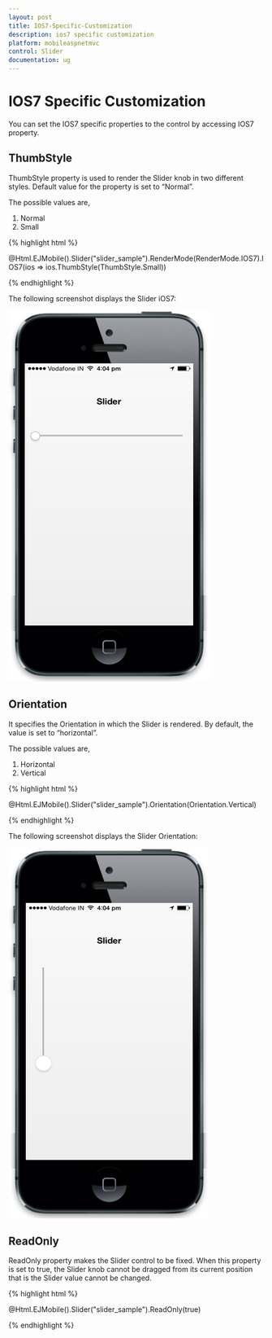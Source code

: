 ```yaml
---
layout: post
title: IOS7-Specific-Customization
description: ios7 specific customization
platform: mobileaspnetmvc
control: Slider
documentation: ug
---
```


# IOS7 Specific Customization

You can set the IOS7 specific properties to the control by accessing IOS7 property.

## ThumbStyle

ThumbStyle property is used to render the Slider knob in two different styles.  Default value for the property is set to “Normal”.

The possible values are,

1. Normal
2. Small

{% highlight html %}

@Html.EJMobile().Slider("slider_sample").RenderMode(RenderMode.IOS7).IOS7(ios => ios.ThumbStyle(ThumbStyle.Small))

{% endhighlight %}

The following screenshot displays the Slider iOS7:

![](IOS7-Specific-Customization_images/IOS7-Specific-Customization_img1.png)



## Orientation

It specifies the Orientation in which the Slider is rendered. By default, the value is set to “horizontal”.

The possible values are,

1. Horizontal
2. Vertical

{% highlight html %}

@Html.EJMobile().Slider("slider_sample").Orientation(Orientation.Vertical)

{% endhighlight %}

The following screenshot displays the Slider Orientation:

![](IOS7-Specific-Customization_images/IOS7-Specific-Customization_img2.png)



## ReadOnly

ReadOnly property makes the Slider control to be fixed. When this property is set to true, the Slider knob cannot be dragged from its current position that is the Slider value cannot be changed.

{% highlight html %}

@Html.EJMobile().Slider("slider_sample").ReadOnly(true)

{% endhighlight %}

